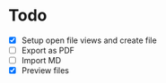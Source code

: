 # Todo
- [x] Setup open file views and create file
- [ ] Export as PDF
- [ ] Import MD
- [x] Preview files